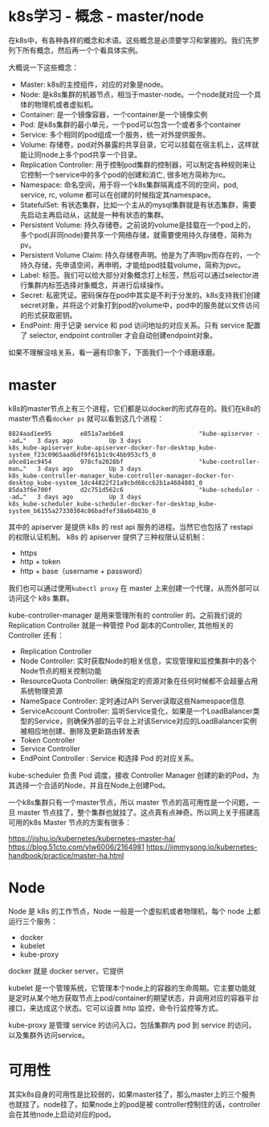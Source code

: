 # k8s学习 - 概念 - master/node

在k8s中，有各种各样的概念和术语。这些概念是必须要学习和掌握的。我们先罗列下所有概念，然后再一个个看具体实例。

大概说一下这些概念：

* Master: k8s的主控组件，对应的对象是node。
* Node: 是k8s集群的机器节点，相当于master-node。一个node就对应一个具体的物理机或者虚拟机。
* Container: 是一个镜像容器，一个container是一个镜像实例
* Pod: 是k8s集群的最小单元，一个pod可以包含一个或者多个container
* Service: 多个相同的pod组成一个服务，统一对外提供服务。
* Volume: 存储卷，pod对外暴露的共享目录，它可以挂载在宿主机上，这样就能让同node上多个pod共享一个目录。
* Replication Controller: 用于控制pod集群的控制器，可以制定各种规则来让它控制一个service中的多个pod的创建和消亡, 很多地方简称为rc。
* Namespace: 命名空间，用于将一个k8s集群隔离成不同的空间，pod, service, rc, volume 都可以在创建的时候指定其namespace。
* StatefulSet: 有状态集群，比如一个主从的mysql集群就是有状态集群，需要先启动主再启动从，这就是一种有状态的集群。
* Persistent Volume: 持久存储卷。之前说的volume是挂载在一个pod上的，多个pod(非同node)要共享一个网络存储，就需要使用持久存储卷，简称为pv。
* Persistent Volume Claim: 持久存储卷声明。他是为了声明pv而存在的，一个持久存储，先申请空间，再申明，才能给pod挂载volume，简称为pvc。
* Label: 标签。我们可以给大部分对象概念打上标签，然后可以通过selector进行集群内标签选择对象概念，并进行后续操作。
* Secret: 私密凭证。密码保存在pod中其实是不利于分发的。k8s支持我们创建secret对象，并将这个对象打到pod的volume中，pod中的服务就以文件访问的形式获取密钥。
* EndPoint: 用于记录 service 和 pod 访问地址的对应关系。只有 service 配置了 selector, endpoint controller 才会自动创建endpoint对象。

如果不理解没啥关系，看一遍有印象下，下面我们一个个琢磨琢磨。

# master

k8s的master节点上有三个进程，它们都是以docker的形式存在的。我们在k8s的master节点看`docker ps` 就可以看到这几个进程：

```
8824aad1ee95        e851a7aeb6e8                     "kube-apiserver --ad…"   3 days ago          Up 3 days                               k8s_kube-apiserver_kube-apiserver-docker-for-desktop_kube-system_f23c0965aad6df9f61b1c9c4bb953cf5_0
a9ce81ec9454        978cfa2028bf                     "kube-controller-man…"   3 days ago          Up 3 days                               k8s_kube-controller-manager_kube-controller-manager-docker-for-desktop_kube-system_1dc44822f21a9cbd68cc62b1a4684801_0
85da3f6e700f        d2c751d562c6                     "kube-scheduler --ad…"   3 days ago          Up 3 days                               k8s_kube-scheduler_kube-scheduler-docker-for-desktop_kube-system_b6155a27330304c86badfef38a6b483b_0
```

其中的 apiserver 是提供 k8s 的 rest api 服务的进程。当然它也包括了 restapi 的权限认证机制。 k8s 的 apiserver 提供了三种权限认证机制：

* https
* http + token
* http + base（username + password）

我们也可以通过使用`kubectl proxy` 在 master 上来创建一个代理，从而外部可以访问这个 k8s 集群。

kube-controller-manager 是用来管理所有的 controller 的。之前我们说的 Replication Controller 就是一种管控 Pod 副本的Controller, 其他相关的 Controller 还有：

* Replication Controller
* Node Controller: 实时获取Node的相关信息，实现管理和监控集群中的各个Node节点的相关控制功能
* ResourceQuota Controller: 确保指定的资源对象在任何时候都不会超量占用系统物理资源
* NameSpace Controller: 定时通过API Server读取这些Namespace信息
* ServiceAccount Controller: 监听Service变化，如果是一个LoadBalancer类型的Service，则确保外部的云平台上对该Service对应的LoadBalancer实例被相应地创建、删除及更新路由转发表
* Token Controller
* Service Controller
* EndPoint Controller : Service 和选择 Pod 的对应关系。

kube-scheduler 负责 Pod 调度，接收 Controller Manager 创建的新的Pod，为其选择一个合适的Node，并且在Node上创建Pod。

一个k8s集群只有一个master节点，所以 master 节点的高可用性是一个问题，一旦 master 节点挂了，整个集群也就挂了。这点真有点神奇。所以网上关于搭建高可用的k8s Master 节点的方案有很多：

https://jishu.io/kubernetes/kubernetes-master-ha/
https://blog.51cto.com/ylw6006/2164981
https://jimmysong.io/kubernetes-handbook/practice/master-ha.html

# Node

Node 是 k8s 的工作节点，Node 一般是一个虚拟机或者物理机，每个 node 上都运行三个服务：

* docker
* kubelet
* kube-proxy

docker 就是 docker server，它提供

kubelet 是一个管理系统，它管理本个node上的容器的生命周期。它主要功能就是定时从某个地方获取节点上pod/container的期望状态，并调用对应的容器平台接口，来达成这个状态。它可以设置 http 监控，命令行监控等方式。

kube-proxy 是管理 service 的访问入口，包括集群内 pod 到 service 的访问，以及集群外访问service。


# 可用性

其实k8s自身的可用性是比较弱的，如果master挂了，那么master上的三个服务也就挂了。node挂了，如果node上的pod是被 controller控制住的话，controller会在其他node上启动对应的pod。
